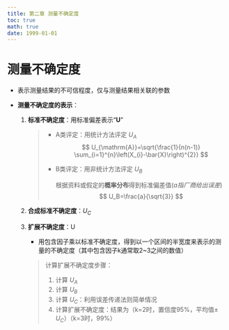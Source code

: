 ```yaml
---
title: 第二章 测量不确定度
toc: true
math: true
date: 1999-01-01
---
```

# 测量不确定度

- 表示测量结果的不可信程度，仅与测量结果相关联的参数

- **测量不确定度的表示**：

  1. **标准不确定度**：用标准偏差表示“**U**”

     > - A类评定：用统计方法评定 $U_A$
     >   $$
     >   U_{\mathrm{A}}=\sqrt{\frac{1}{n(n-1)} \sum_{i=1}^{n}\left(X_{i}-\bar{X}\right)^{2}}
     >   $$
     >
     > - B类评定：用非统计方法评定 $U_B$
     >
     >   ​		根据资料或假定的**概率分布**得到标准偏差值(*a指厂商给出误差*)
     >   $$
     >   U_B=\frac{a}{\sqrt{3}}
     >   $$

  1. **合成标准不确定度**：$U_C$

  2. **扩展不确定度**：U

     - 用包含因子乘以标准不确定度，得到以一个区间的半宽度来表示的测量的不确定度（其中包含因子k通常取2~3之间的数值）

     > 计算扩展不确定度步骤：
     >
     > 1. 计算 $U_A$
     > 2. 计算 $U_B$
     > 3. 计算 $U_C$：利用误差传递法则简单情况
     > 4. 计算扩展不确定度：结果为（k=2时，置信度95%，平均值± $U_C$）（k=3时，99%）

